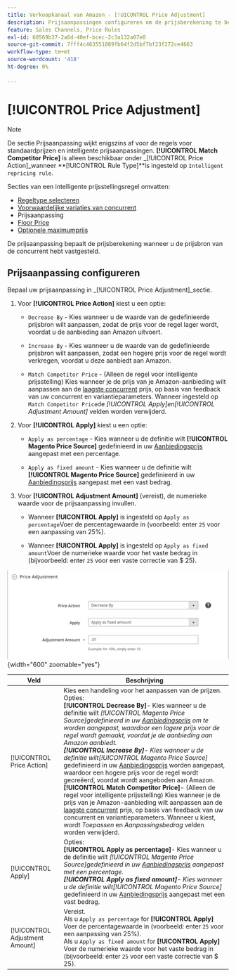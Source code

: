 ```yaml
---
title: Verkoopkanaal van Amazon - [!UICONTROL Price Adjustment]
description: Prijsaanpassingen configureren om de prijsberekening te bepalen wanneer u de prijsbron van de Amazon-concurrent hebt geïdentificeerd.
feature: Sales Channels, Price Rules
exl-id: 60569b37-2a6d-40ef-bcec-2c3a132a07e0
source-git-commit: 7fff4c463551089fb64f2d5bf7bf23f272ce4663
workflow-type: tm+mt
source-wordcount: '418'
ht-degree: 0%

---
```


# [!UICONTROL Price Adjustment]

>[!NOTE]
>
>De sectie Prijsaanpassing wijkt enigszins af voor de regels voor standaardprijzen en intelligente prijsaanpassingen. **[!UICONTROL Match Competitor Price]** is alleen beschikbaar onder _[!UICONTROL Price Action]_wanneer **[!UICONTROL Rule Type]**is ingesteld op `Intelligent repricing rule`.

Secties van een intelligente prijsstellingsregel omvatten:

- [Regeltype selecteren](./intelligent-repricing-rules.md)
- [Voorwaardelijke variaties van concurrent](./competitor-conditional-variances.md)
- Prijsaanpassing
- [Floor Price](./floor-price.md)
- [Optionele maximumprijs](./optional-ceiling-price.md)

De prijsaanpassing bepaalt de prijsberekening wanneer u de prijsbron van de concurrent hebt vastgesteld.

## Prijsaanpassing configureren

Bepaal uw prijsaanpassing in _[!UICONTROL Price Adjustment]_sectie.

1. Voor **[!UICONTROL Price Action]** kiest u een optie:

   - `Decrease By` - Kies wanneer u de waarde van de gedefinieerde prijsbron wilt aanpassen, zodat de prijs voor de regel lager wordt, voordat u de aanbieding aan Amazon uitvoert.

   - `Increase By` - Kies wanneer u de waarde van de gedefinieerde prijsbron wilt aanpassen, zodat een hogere prijs voor de regel wordt verkregen, voordat u deze aanbiedt aan Amazon.

   - `Match Competitor Price` - (Alleen de regel voor intelligente prijsstelling) Kies wanneer je de prijs van je Amazon-aanbieding wilt aanpassen aan de [laagste concurrent](./lowest-competitor-pricing.md) prijs, op basis van feedback van uw concurrent en variantieparameters. Wanneer ingesteld op `Match Competitor Price`de _[!UICONTROL Apply]_en_[!UICONTROL Adjustment Amount]_ velden worden verwijderd.

1. Voor **[!UICONTROL Apply]** kiest u een optie:

   - `Apply as percentage` - Kies wanneer u de definitie wilt **[!UICONTROL Magento Price Source]** gedefinieerd in uw [Aanbiedingsprijs](./listing-price.md) aangepast met een percentage.

   - `Apply as fixed amount` - Kies wanneer u de definitie wilt **[!UICONTROL Magento Price Source]** gedefinieerd in uw [Aanbiedingsprijs](./listing-price.md) aangepast met een vast bedrag.

1. Voor **[!UICONTROL Adjustment Amount]** (vereist), de numerieke waarde voor de prijsaanpassing invullen.

   - Wanneer **[!UICONTROL Apply]** is ingesteld op `Apply as percentage`Voer de percentagewaarde in (voorbeeld: enter `25` voor een aanpassing van 25%).

   - Wanneer **[!UICONTROL Apply]** is ingesteld op `Apply as fixed amount`Voer de numerieke waarde voor het vaste bedrag in (bijvoorbeeld: enter `25` voor een vaste correctie van $ 25).

![Intelligente prijsregel - prijsaanpassing](assets/amazon-price-adjustment.png){width="600" zoomable="yes"}

| Veld | Beschrijving |
|--------------------------------|-------------------------------------------------------------------------------------------------------------------------------------------------------------------------------------------------------------------------------------------------------------------------------------------------------------------------------------------------------------------------------------------------------------------------------------------------------------------------------------------------------------------------------------------------------------------------------------------------------------------------------------------------------------------------------------------------------------------------------------------------------------------------------------------------------------------------------------------------------------------------------------------|
| [!UICONTROL Price Action] | Kies een handeling voor het aanpassen van de prijzen. Opties:<br>**[!UICONTROL Decrease By]**- Kies wanneer u de definitie wilt _[!UICONTROL Magento Price Source]_gedefinieerd in uw [Aanbiedingsprijs](./listing-price.md) om te worden aangepast, waardoor een lagere prijs voor de regel wordt gemaakt, voordat je de aanbieding aan Amazon aanbiedt.<br>**[!UICONTROL Increase By]**- Kies wanneer u de definitie wilt_[!UICONTROL Magento Price Source]_ gedefinieerd in uw [Aanbiedingsprijs](./listing-price.md) worden aangepast, waardoor een hogere prijs voor de regel wordt gecreëerd, voordat wordt aangeboden aan Amazon.<br>**[!UICONTROL Match Competitor Price]**- (Alleen de regel voor intelligente prijsstelling) Kies wanneer je de prijs van je Amazon-aanbieding wilt aanpassen aan de [laagste concurrent](./lowest-competitor-pricing.md) prijs, op basis van feedback van uw concurrent en variantieparameters. Wanneer u kiest, wordt _Toepassen_ en _Aanpassingsbedrag_ velden worden verwijderd. |
| [!UICONTROL Apply] | Opties:<br>**[!UICONTROL Apply as percentage]**- Kies wanneer u de definitie wilt _[!UICONTROL Magento Price Source]_gedefinieerd in uw [Aanbiedingsprijs](./listing-price.md) aangepast met een percentage.<br>**[!UICONTROL Apply as fixed amount]**- Kies wanneer u de definitie wilt_[!UICONTROL Magento Price Source]_ gedefinieerd in uw [Aanbiedingsprijs](./listing-price.md) aangepast met een vast bedrag. |
| [!UICONTROL Adjustment Amount] | Vereist.<br>Als u `Apply as percentage` for **[!UICONTROL Apply]** Voer de percentagewaarde in (voorbeeld: enter `25` voor een aanpassing van 25%).<br>Als u `Apply as fixed amount` for **[!UICONTROL Apply]** Voer de numerieke waarde voor het vaste bedrag in (bijvoorbeeld: enter `25` voor een vaste correctie van $ 25). |
